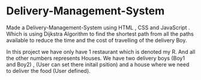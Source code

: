 # Delivery-Management-System
Made a Delivery-Management-System using HTML , CSS and JavaScript . Which is using Dijkstra Algorithm to find the shortest path from all the paths available to reduce the time and the cost of travelling of the delivery Boy.

In this project we have only have 1 restaurant which is denoted my R. And all the other numbers represents Houses. We have two delivery boys (Boy1 and Boy2) , (User can set there initail psition) and a house where we need to deliver the food (User defined).
